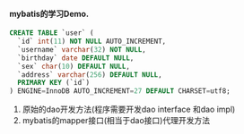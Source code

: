 ####  mybatis的学习Demo.

```sql
CREATE TABLE `user` (
  `id` int(11) NOT NULL AUTO_INCREMENT,
  `username` varchar(32) NOT NULL,
  `birthday` date DEFAULT NULL,
  `sex` char(10) DEFAULT NULL,
  `address` varchar(256) DEFAULT NULL,
  PRIMARY KEY (`id`)
) ENGINE=InnoDB AUTO_INCREMENT=27 DEFAULT CHARSET=utf8;

```

1. 原始的dao开发方法(程序需要开发dao interface 和dao impl)
2. mybatis的mapper接口(相当于dao接口)代理开发方法
